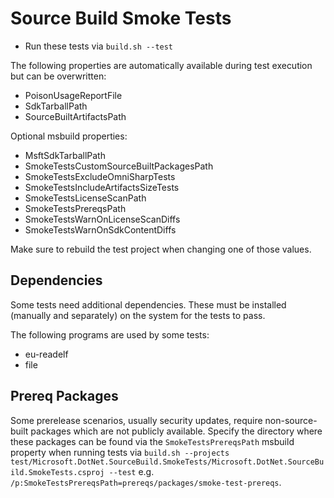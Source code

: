 # Source Build Smoke Tests

* Run these tests via `build.sh --test`

The following properties are automatically available during test execution but can be overwritten:
- PoisonUsageReportFile
- SdkTarballPath
- SourceBuiltArtifactsPath

Optional msbuild properties:
- MsftSdkTarballPath
- SmokeTestsCustomSourceBuiltPackagesPath
- SmokeTestsExcludeOmniSharpTests
- SmokeTestsIncludeArtifactsSizeTests
- SmokeTestsLicenseScanPath
- SmokeTestsPrereqsPath
- SmokeTestsWarnOnLicenseScanDiffs
- SmokeTestsWarnOnSdkContentDiffs

Make sure to rebuild the test project when changing one of those values.

## Dependencies

Some tests need additional dependencies. These must be installed (manually and separately) on the system for the tests to pass.

The following programs are used by some tests:

- eu-readelf
- file

## Prereq Packages

Some prerelease scenarios, usually security updates, require non-source-built packages which are not publicly available.
Specify the directory where these packages can be found via the `SmokeTestsPrereqsPath` msbuild property when running tests via `build.sh --projects test/Microsoft.DotNet.SourceBuild.SmokeTests/Microsoft.DotNet.SourceBuild.SmokeTests.csproj --test` e.g.
`/p:SmokeTestsPrereqsPath=prereqs/packages/smoke-test-prereqs`.